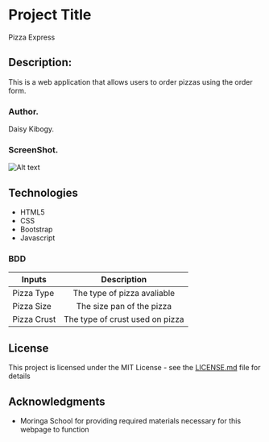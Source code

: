 # Project Title

Pizza Express

## Description:

This is a web application that allows users to order pizzas using the order form.

### Author.

Daisy Kibogy.

### ScreenShot.

![Alt text](/landing.jpg)
## Technologies
- HTML5
- CSS
- Bootstrap
- Javascript 



### BDD

|     Inputs    | Description       
| ------------- |:-------------:|
|  Pizza Type   | The type of pizza avaliable |
| Pizza Size    | The size pan of the pizza   |
| Pizza Crust   | The type of crust used on pizza |





## License

This project is licensed under the MIT License - see the [LICENSE.md](LICENSE.md) file for details

## Acknowledgments

* Moringa School for providing required materials necessary for this webpage to function

